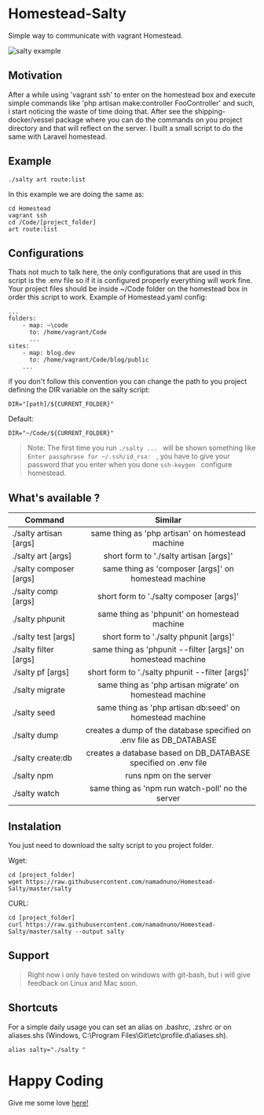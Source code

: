 # Homestead-Salty
Simple way to communicate with vagrant Homestead.

![salty example](https://i.imgur.com/NEree8o.png)

## Motivation

After a while using 'vagrant ssh' to enter on the homestead box and execute simple commands like 'php artisan make:controller FooController' and such, i start noticing the waste of time doing that. After see the shipping-docker/vessel package where you can do the commands on you project directory and that will reflect on the server. I built a small script to do the same with Laravel homestead.


## Example
```
./salty art route:list
```
In this example we are doing the same as:
```
cd Homestead
vagrant ssh
cd /Code/[project_folder]
art route:list
```

## Configurations
Thats not much to talk here, the only configurations that are used in this script is the .env file so if it is configured properly everything will work fine.
Your project files should be inside ~/Code folder on the homestead box in order this script to work.
Example of Homestead.yaml config:
```
...
folders:
    - map: ~\code
      to: /home/vagrant/Code
      ...
sites:
    - map: blog.dev
      to: /home/vagrant/Code/blog/public
    ...
```
if you don't follow this convention you can change the path to you project defining the DIR variable on the salty script:
```
DIR="[path]/${CURRENT_FOLDER}"
```
Default:
```
DIR="~/Code/${CURRENT_FOLDER}"
```
> Note: The first time you run ```./salty ... ``` will be shown something like ```Enter passphrase for ~/.ssh/id_rsa: ``` , you have to give your password that you enter when you done ```ssh-keygen ``` configure homestead.

## What's available ?
| Command       | Similar       |
| ------------- |:-------------:|
| ./salty artisan [args]     | same thing as 'php artisan' on homestead machine |
| ./salty art [args]      | short form to './salty artisan [args]'      |
| ./salty composer [args] | same thing as 'composer [args]' on homestead machine      |
| ./salty comp [args] | short form to './salty composer [args]'      |
| ./salty phpunit |  same thing as 'phpunit' on homestead machine      |
| ./salty test [args] | short form to './salty phpunit [args]'     |
| ./salty filter [args] |  same thing as 'phpunit --filter [args]' on homestead machine      |
| ./salty pf [args] | short form to './salty phpunit --filter [args]'     |
| ./salty migrate |  same thing as 'php artisan migrate' on homestead machine      |
| ./salty seed |  same thing as 'php artisan db:seed' on homestead machine      |
| ./salty dump |  creates a dump of the database specified on .env file as DB_DATABASE      |
| ./salty create:db |  creates a database based on DB_DATABASE specified on .env file      |
| ./salty npm |  runs npm on the server    |
| ./salty watch |  same thing as 'npm run watch-poll' no the server     |

## Instalation
You just need to download the salty script to you project folder.

Wget:
```
cd [project_folder]
wget https://raw.githubusercontent.com/namadnuno/Homestead-Salty/master/salty
```
CURL:
```
cd [project_folder]
curl https://raw.githubusercontent.com/namadnuno/Homestead-Salty/master/salty --output salty
```

## Support
> Right now i only have tested on windows with git-bash, but i will give feedback on Linux and Mac soon.

## Shortcuts
For a simple daily usage you can set an alias on .bashrc, .zshrc or on aliases.shs (Windows, C:\Program Files\Git\etc\profile.d\aliases.sh).
```
alias salty="./salty "
```
# Happy Coding
Give me some love [here!](https://www.paypal.com/cgi-bin/webscr?cmd=_s-xclick&hosted_button_id=TATZK7AHTJP2E)

